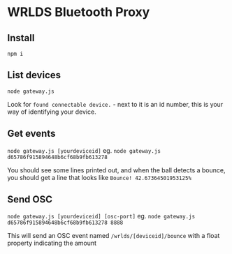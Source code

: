 # WRLDS Bluetooth Proxy

## Install

`npm i`

## List devices

`node gateway.js`

Look for `found connectable device.` - next to it is an id number, this is your way of identifying your device.

## Get events

`node gateway.js [yourdeviceid]` eg. `node gateway.js d65786f915894648b6cf68b9fb613278`

You should see some lines printed out, and when the ball detects a bounce, you should get a line that looks like `Bounce! 42.67364501953125%`

## Send OSC

`node gateway.js [yourdeviceid] [osc-port]` eg. `node gateway.js d65786f915894648b6cf68b9fb613278 8888`

This will send an OSC event named `/wrlds/[deviceid]/bounce` with a float property indicating the amount
